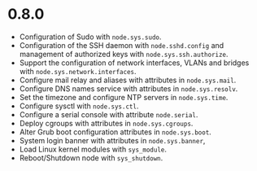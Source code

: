 # 0.8.0

* Configuration of Sudo with `node.sys.sudo`.
* Configuration of the SSH daemon with `node.sshd.config` and management
  of authorized keys with `node.sys.ssh.authorize`.
* Support the configuration of network interfaces, VLANs and bridges with
  `node.sys.network.interfaces`.  
* Configure mail relay and aliases with attributes in `node.sys.mail`.
* Configure DNS names service with attributes in `node.sys.resolv`.
* Set the timezone and configure NTP servers in `node.sys.time`.
* Configure sysctl with `node.sys.ctl`.
* Configure a serial console with attribute `node.serial`.
* Deploy cgroups with attributes in `node.sys.cgroups`.
* Alter Grub boot configuration attributes in `node.sys.boot`. 
* System login banner with attributes in `node.sys.banner`,
* Load Linux kernel modules with `sys_module`.
* Reboot/Shutdown node with `sys_shutdown`. 
